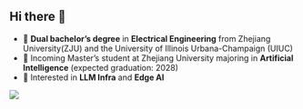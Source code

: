 ## Hi there 👋

- 🔭 **Dual bachelor’s degree** in **Electrical Engineering** from Zhejiang University(ZJU) and the University of Illinois Urbana-Champaign (UIUC)
- 🌱 Incoming Master’s student at Zhejiang University majoring in **Artificial Intelligence** (expected graduation: 2028)
- 👯 Interested in **LLM Infra** and **Edge AI**

<!--
- 🔭 I’m currently working on ...
- 🌱 I’m currently learning ...
- 👯 I’m looking to collaborate on ...
- 🤔 I’m looking for help with ...
- 💬 Ask me about ...
- 📫 How to reach me: ...
- 😄 Pronouns: ...
- ⚡ Fun fact: ...

[![Anurag's GitHub stats](https://github-readme-stats.vercel.app/api?username=junl666&count_private=true)](https://github.com/anuraghazra/github-readme-stats)

<img align="center" src="https://github-readme-stats.vercel.app/api/top-langs/?username=junl666&count_private=true&theme=transparent&hide_border=true&layout=donut-vertical&langs_count=6" />

--!>

<img align="center" src="https://github-readme-stats.vercel.app/api/wakatime?username=junl666&theme=transparent&hide_border=true&layout=compact&langs_count=22" />
